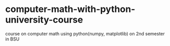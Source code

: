 # computer-math-with-python-university-course
course on computer math using python(numpy, matplotlib) on 2nd semester in BSU
